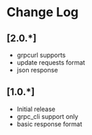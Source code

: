# Change Log

## [2.0.*]
- grpcurl supports
- update requests format 
- json response

## [1.0.*]

- Initial release
- grpc_cli support only
- basic response format